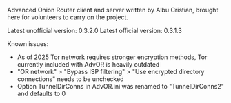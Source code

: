 Advanced Onion Router client and server written by Albu Cristian, brought here for volunteers to carry on the project.

Latest unofficial version: 0.3.2.0
Latest official version: 0.3.1.3

Known issues:

* As of 2025 Tor network requires stronger encryption methods, Tor currently included with AdvOR is heavily outdated
* "OR network" > "Bypass ISP filtering" > "Use encrypted directory connections" needs to be unchecked
* Option TunnelDirConns in AdvOR.ini was renamed to "TunnelDirConns2" and defaults to 0